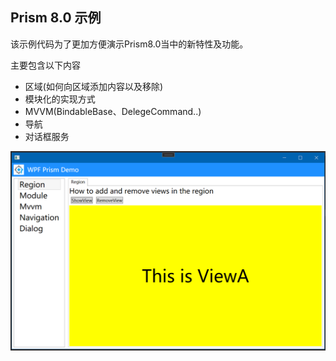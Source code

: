 ## Prism 8.0 示例

该示例代码为了更加方便演示Prism8.0当中的新特性及功能。

主要包含以下内容  
- 区域(如何向区域添加内容以及移除)
- 模块化的实现方式
- MVVM(BindableBase、DelegeCommand..)
- 导航
- 对话框服务

![](./img/main.png)